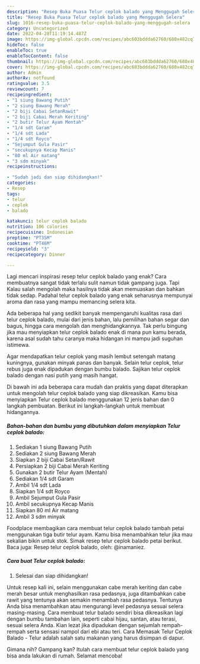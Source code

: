 ```yaml
---
description: "Resep Buka Puasa Telur ceplok balado yang Menggugah Selera"
title: "Resep Buka Puasa Telur ceplok balado yang Menggugah Selera"
slug: 1016-resep-buka-puasa-telur-ceplok-balado-yang-menggugah-selera
category: Uncategorized
date: 2022-04-28T11:19:14.487Z
image: https://img-global.cpcdn.com/recipes/abc603bddda62760/680x482cq70/telur-ceplok-balado-foto-resep-utama.jpg
hideToc: false
enableToc: true
enableTocContent: false
thumbnail: https://img-global.cpcdn.com/recipes/abc603bddda62760/680x482cq70/telur-ceplok-balado-foto-resep-utama.jpg
cover: https://img-global.cpcdn.com/recipes/abc603bddda62760/680x482cq70/telur-ceplok-balado-foto-resep-utama.jpg
author: Admin
authorAv: notfound
ratingvalue: 3.5
reviewcount: 7
recipeingredient:
- "1 siung Bawang Putih"
- "2 siung Bawang Merah"
- "2 biji Cabai SetanRawit"
- "2 biji Cabai Merah Keriting"
- "2 butir Telur Ayam Mentah"
- "1/4 sdt Garam"
- "1/4 sdt Lada"
- "1/4 sdt Royco"
- "Sejumput Gula Pasir"
- "secukupnya Kecap Manis"
- "80 ml Air matang"
- "3 sdm minyak"
recipeinstructions:

- "Sudah jadi dan siap dihidangkan!"
categories:
- Resep
tags:
- telur
- ceplok
- balado

katakunci: telur ceplok balado 
nutrition: 106 calories
recipecuisine: Indonesian
preptime: "PT35M"
cooktime: "PT46M"
recipeyield: "3"
recipecategory: Dinner

---
```



Lagi mencari inspirasi resep telur ceplok balado yang enak? Cara membuatnya sangat tidak terlalu sulit namun tidak gampang juga. Tapi Kalau salah mengolah maka hasilnya tidak akan memuaskan dan bahkan tidak sedap. Padahal telur ceplok balado yang enak seharusnya mempunyai aroma dan rasa yang mampu memancing selera kita.


Ada beberapa hal yang sedikit banyak mempengaruhi kualitas rasa dari telur ceplok balado, mulai dari jenis bahan, lalu pemilihan bahan segar dan bagus, hingga cara mengolah dan menghidangkannya. Tak perlu bingung jika mau menyiapkan telur ceplok balado enak di mana pun kamu berada, karena asal sudah tahu caranya maka hidangan ini mampu jadi suguhan istimewa.

Agar mendapatkan telur ceplok yang masih lembut setengah matang kuningnya, gunakan minyak panas dan banyak. Selain telur ceplok, telur rebus juga enak dipadukan dengan bumbu balado. Sajikan telur ceplok balado dengan nasi putih yang masih hangat.


Di bawah ini ada beberapa cara mudah dan praktis yang dapat diterapkan untuk mengolah telur ceplok balado yang siap dikreasikan. Kamu bisa menyiapkan Telur ceplok balado menggunakan 12 jenis bahan dan 0 langkah pembuatan. Berikut ini langkah-langkah untuk membuat hidangannya.

<!--inarticleads1-->

##### Bahan-bahan dan bumbu yang dibutuhkan dalam menyiapkan Telur ceplok balado:

1. Sediakan 1 siung Bawang Putih
1. Sediakan 2 siung Bawang Merah
1. Siapkan 2 biji Cabai Setan/Rawit
1. Persiapkan 2 biji Cabai Merah Keriting
1. Gunakan 2 butir Telur Ayam (Mentah)
1. Sediakan 1/4 sdt Garam
1. Ambil 1/4 sdt Lada
1. Siapkan 1/4 sdt Royco
1. Ambil Sejumput Gula Pasir
1. Ambil secukupnya Kecap Manis
1. Siapkan 80 ml Air matang
1. Ambil 3 sdm minyak


Foodplace membagikan cara membuat telur ceplok balado tambah petai menggunakan tiga butir telur ayam. Kamu bisa menambahkan telur jika mau sekalian bikin untuk stok. Simak resep telur ceplok balado petai berikut. Baca juga: Resep telur ceplok balado, oleh: @inamaniez. 

<!--inarticleads2-->

##### Cara buat Telur ceplok balado:


1. Selesai dan siap dihidangkan!

Untuk resep kali ini, selain menggunakan cabe merah keriting dan cabe merah besar untuk menghasilkan rasa pedasnya, juga ditambahkan cabe rawit yang tentunya akan semakin menambah rasa pedasnya. Tentunya Anda bisa menambahkan atau mengurangi level pedasnya sesuai selera masing-masing. Cara membuat telur balado sendiri bisa dikreasikan lagi dengan bumbu tambahan lain, seperti cabai hijau, santan, atau terasi, sesuai selera Anda. Kian lezat jika dipadukan dengan sejumlah rempah-rempah serta sensasi nampol dari ebi atau teri. Cara Memasak Telur Ceplok Balado - Telur adalah salah satu makanan yang harus disimpan di dapur. 

Gimana nih? Gampang kan? Itulah cara membuat telur ceplok balado yang bisa anda lakukan di rumah. Selamat mencoba!
